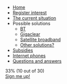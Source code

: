 * [Home](index)
* [Register interest](registerinterest)
* [The current situation](currentsituation)
* Possible solutions
  * [BT](btsolution)
  * [Gigaclear](gigaclearsolution)
  * [Satellite broadband](satellitebroadbandsolution)
  * [Other solutions?](othersolutions)
* [Subsidies](subsidies)
* [Internet phones](voip)
* [Questions and answers](questionsandanswers)

<div class="progress">
  <div class="progress-bar" role="progressbar" aria-valuenow="60" aria-valuemin="0" aria-valuemax="100" style="width: 33%;">
    33% (10 out of 30)
  </div>
</div>

<div class="register-button">
  <a class="pure-button pure-button-primary" href="registerinterest">
    Sign me up!
  </a>
</div>
